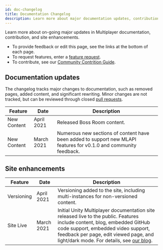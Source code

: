 ```yaml
---
id: doc-changelog
title: Documentation Changelog
description: Learn more about major documentation updates, contribution notes, and site development for Unity Multiplayer.
---
```


Learn more about on-going major updates in Multiplayer documentation, contribution, and site enhancements. 

* To provide feedback or edit this page, see the links at the bottom of each page. 
* To request features, enter a [feature request](https://github.com/Unity-Technologies/com.unity.multiplayer.docs/issues/new?assignees=&labels=type%3Afeature&template=feature_request.md&title=).
* To contribute, see our [Community Contrition Guide](https://github.com/Unity-Technologies/com.unity.multiplayer.docs/wiki).

## Documentation updates

The changelog tracks major changes to documentation, such as removed pages, added content, and significant rewriting. Minor changes are not tracked, but can be reviewed through closed [pull requests](https://github.com/Unity-Technologies/com.unity.multiplayer.docs/pulls?q=is%3Apr+is%3Aclosed+label%3Aupdate).

| Feature | Date | Description |
| -- | -- | -- |
| New Content | April 2021 | Released Boss Room content. |
| New Content | March 2021 | Numerous new sections of content have been added to support new MLAPI features for v0.1.0 and community feedback. |

## Site enhancements

| Feature | Date | Description |
| -- | -- | -- |
| Versioning | April 2021 | Versioning added to the site, including multi-instances for non-versioned content. |
| Site Live | March 2021 | Initial Unity Multiplayer documentation site released live to the public. Features include content, blog, embedded GitHub code support, embedded video support, feedback per page, edit viewed page, and light/dark mode. For details, see [our blog](/blog/2021/02/11/welcome). |